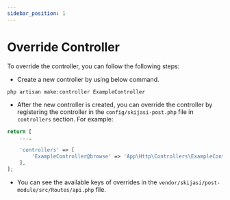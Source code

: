 ```yaml
---
sidebar_position: 1
---
```


# Override Controller

To override the controller, you can follow the following steps:

- Create a new controller by using below command.

`php artisan make:controller ExampleController`

- After the new controller is created, you can override the controller by registering the controller in the `config/skijasi-post.php` file in `controllers` section. For example:

```php
return [
    ...,

    'controllers' => [
        'ExampleController@browse' => 'App\Http\Controllers\ExampleController@browse',
    ],
];
```

- You can see the available keys of overrides in the `vendor/skijasi/post-module/src/Routes/api.php` file.